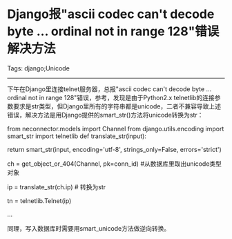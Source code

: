 # Django报"ascii codec can't decode byte ... ordinal not in range 128"错误解决方法
Tags: django;Unicode

------

下午在Django里连接telnet服务器，总报"ascii codec can't decode byte ... ordinal not in range 128"错误，参考，发现是由于Python2.x telnetlib的连接参数要求是str类型，但Django里所有的字符串都是unicode，二者不兼容导致上述错误，解决方法是用Django提供的smart_str()方法将unicode转换为str：

 

from neconnector.models import Channel 
from django.utils.encoding import smart_str 
import telnetlib 
def translate_str(input):

 return smart_str(input, encoding='utf-8', strings_only=False, errors='strict')

ch = get_object_or_404(Channel, pk=conn_id) #从数据库里取出unicode类型对象

ip = translate_str(ch.ip) # 转换为str

tn = telnetlib.Telnet(ip)

...

 

同理，写入数据库时需要用smart_unicode方法做逆向转换。